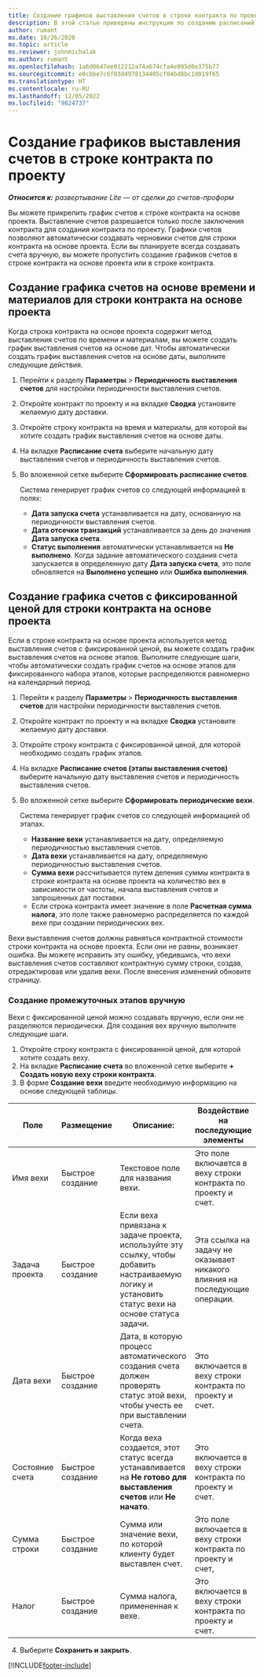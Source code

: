 ```yaml
---
title: Создание графиков выставления счетов в строке контракта по проекту
description: В этой статье приведены инструкции по созданию расписаний и этапов выставления счетов.
author: rumant
ms.date: 10/26/2020
ms.topic: article
ms.reviewer: johnmichalak
ms.author: rumant
ms.openlocfilehash: 1a6d0647ee012212a74a674cfa4e995d0e375b77
ms.sourcegitcommit: e0cbbe7c6f03d4978134405cf04bd8bc1d019f65
ms.translationtype: HT
ms.contentlocale: ru-RU
ms.lasthandoff: 12/05/2022
ms.locfileid: "9824737"
---
```

# <a name="create-invoice-schedules-on-a-project-contract-line"></a>Создание графиков выставления счетов в строке контракта по проекту

_**Относится к:** развертывание Lite — от сделки до счетов-проформ_

Вы можете прикрепить график счетов к строке контракта на основе проекта. Выставление счетов разрешается только после заключения контракта для создания контракта по проекту. Графики счетов позволяют автоматически создавать черновики счетов для строки контракта на основе проекта. Если вы планируете всегда создавать счета вручную, вы можете пропустить создание графиков счетов в строке контракта на основе проекта или в строке контракта.

## <a name="create-a-time-and-material-invoice-schedule-for-a-project-based-contract-line"></a>Создание графика счетов на основе времени и материалов для строки контракта на основе проекта

Когда строка контракта на основе проекта содержит метод выставления счетов по времени и материалам, вы можете создать график выставления счетов на основе дат. Чтобы автоматически создать график выставления счетов на основе даты, выполните следующие действия.

1. Перейти к разделу **Параметры** > **Периодичность выставления счетов** для настройки периодичности выставления счетов.
2. Откройте контракт по проекту и на вкладке **Сводка** установите желаемую дату доставки.
3. Откройте строку контракта на время и материалы, для которой вы хотите создать график выставления счетов на основе даты. 
4. На вкладке **Расписание счета** выберите начальную дату выставления счетов и периодичность выставления счетов. 
5. Во вложенной сетке выберите **Сформировать расписание счетов**.

    Система генерирует график счетов со следующей информацией в полях:

    - **Дата запуска счета** устанавливается на дату, основанную на периодичности выставления счетов.
    - **Дата отсечки транзакций** устанавливается за день до значения **Дата запуска счета**.
    - **Статус выполнения** автоматически устанавливается на **Не выполнено**. Когда задание автоматического создания счета запускается в определенную дату **Дата запуска счета**, это поле обновляется на **Выполнено успешно** или **Ошибка выполнения**.

## <a name="create-a-fixed-price-invoice-schedule-for-a-project-based-contract-line"></a>Создание графика счетов с фиксированной ценой для строки контракта на основе проекта

Если в строке контракта на основе проекта используется метод выставления счетов с фиксированной ценой, вы можете создать график выставления счетов на основе этапов. Выполните следующие шаги, чтобы автоматически создать график счетов на основе этапов для фиксированного набора этапов, которые распределяются равномерно на календарный период.

1. Перейти к разделу **Параметры** > **Периодичность выставления счетов** для настройки периодичности выставления счетов.
2. Откройте контракт по проекту и на вкладке **Сводка** установите желаемую дату доставки.
3. Откройте строку контракта с фиксированной ценой, для которой необходимо создать график этапов. 
4. На вкладке **Расписание счетов (этапы выставления счетов)** выберите начальную дату выставления счетов и периодичность выставления счетов. 
5. Во вложенной сетке выберите **Сформировать периодические вехи**.

    Система генерирует график счетов со следующей информацией об этапах.

    - **Название вехи** устанавливается на дату, определяемую периодичностью выставления счетов.
    - **Дата вехи** устанавливается на дату, определяемую периодичностью выставления счетов.
    - **Сумма вехи** рассчитывается путем деления суммы контракта в строке контракта на основе проекта на количество вех в зависимости от частоты, начала выставления счетов и запрошенных дат поставки.
    - Если строка контракта имеет значение в поле **Расчетная сумма налога**, это поле также равномерно распределяется по каждой вехе при создании периодических вех.

Вехи выставления счетов должны равняться контрактной стоимости строки контракта на основе проекта. Если они не равны, возникает ошибка. Вы можете исправить эту ошибку, убедившись, что вехи выставления счетов составляют контрактную сумму строки, создав, отредактировав или удалив вехи. После внесения изменений обновите страницу.

### <a name="manually-create-milestones"></a>Создание промежуточных этапов вручную

Вехи с фиксированной ценой можно создавать вручную, если они не разделяются периодически. Для создания вех вручную выполните следующие шаги.

1. Откройте строку контракта с фиксированной ценой, для которой хотите создать веху. 
2. На вкладке **Расписание счета** во вложенной сетке выберите **+ Создать новую веху строки контракта**.
3. В форме **Создание вехи** введите необходимую информацию на основе следующей таблицы. 

| Поле | Размещение | Описание: | Воздействие на последующие элементы |
| --- | --- | --- | --- |
| Имя вехи | Быстрое создание | Текстовое поле для названия вехи. | Это поле включается в веху строки контракта по проекту и счет. |
| Задача проекта | Быстрое создание | Если веха привязана к задаче проекта, используйте эту ссылку, чтобы добавить настраиваемую логику и установить статус вехи на основе статуса задачи. | Эта ссылка на задачу не оказывает никакого влияния на последующие операции. |
| Дата вехи | Быстрое создание | Дата, в которую процесс автоматического создания счета должен проверять статус этой вехи, чтобы учесть ее при выставлении счета. | Это включается в веху строки контракта по проекту и счет. |
| Состояние счета | Быстрое создание | Когда веха создается, этот статус всегда устанавливается на **Не готово для выставления счетов** или **Не начато**. | Это включается в веху строки контракта по проекту и счет. |
| Сумма строки | Быстрое создание | Сумма или значение вехи, по которой клиенту будет выставлен счет. | Это поле включается в веху строки контракта по проекту и счет, |
| Налог | Быстрое создание | Сумма налога, примененная к вехе. | Это включается в веху строки контракта по проекту и счет. |

4. Выберите **Сохранить и закрыть**.


[!INCLUDE[footer-include](../../includes/footer-banner.md)]
